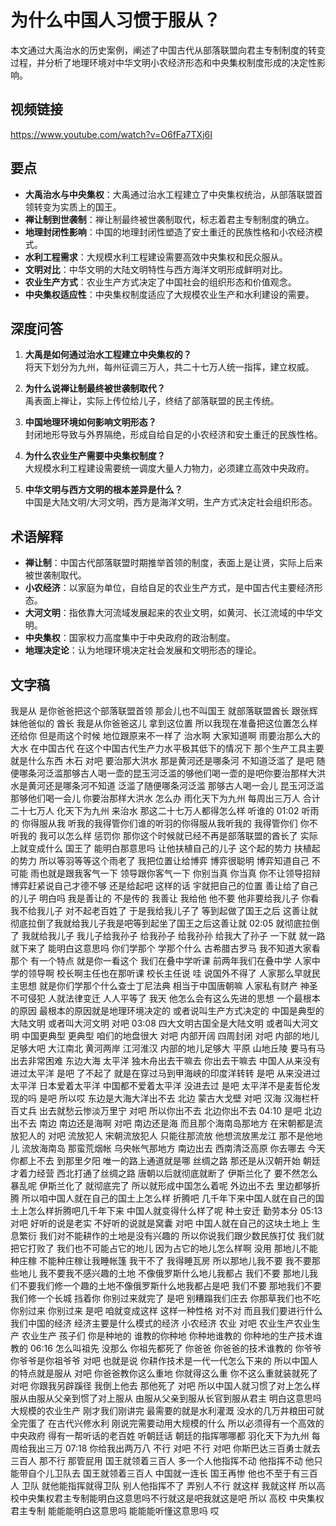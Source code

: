 # 为什么中国人习惯于服从？

本文通过大禹治水的历史案例，阐述了中国古代从部落联盟向君主专制制度的转变过程，并分析了地理环境对中华文明小农经济形态和中央集权制度形成的决定性影响。

## 视频链接
https://www.youtube.com/watch?v=O6fFa7TXj6I

## 要点
- **大禹治水与中央集权**：大禹通过治水工程建立了中央集权统治，从部落联盟首领转变为实质上的国王。
- **禅让制到世袭制**：禅让制最终被世袭制取代，标志着君主专制制度的确立。
- **地理封闭性影响**：中国的地理封闭性塑造了安土重迁的民族性格和小农经济模式。
- **水利工程需求**：大规模水利工程建设需要高效中央集权和民众服从。
- **文明对比**：中华文明的大陆文明特性与西方海洋文明形成鲜明对比。
- **农业生产方式**：农业生产方式决定了中国社会的组织形态和价值观念。
- **中央集权适应性**：中央集权制度适应了大规模农业生产和水利建设的需要。

## 深度问答
1. **大禹是如何通过治水工程建立中央集权的？**  
   将天下划分为九州，每州征调三万人，共二十七万人统一指挥，建立权威。

2. **为什么说禅让制最终被世袭制取代？**  
   禹表面上禅让，实际上传位给儿子，终结了部落联盟的民主传统。

3. **中国地理环境如何影响文明形态？**  
   封闭地形导致与外界隔绝，形成自给自足的小农经济和安土重迁的民族性格。

4. **为什么农业生产需要中央集权制度？**  
   大规模水利工程建设需要统一调度大量人力物力，必须建立高效中央政府。

5. **中华文明与西方文明的根本差异是什么？**  
   中国是大陆文明/大河文明，西方是海洋文明，生产方式决定社会组织形态。

## 术语解释
- **禅让制**：中国古代部落联盟时期推举首领的制度，表面上是让贤，实际上后来被世袭制取代。
- **小农经济**：以家庭为单位，自给自足的农业生产方式，是中国古代主要经济形态。
- **大河文明**：指依靠大河流域发展起来的农业文明，如黄河、长江流域的中华文明。
- **中央集权**：国家权力高度集中于中央政府的政治制度。
- **地理决定论**：认为地理环境决定社会发展和文明形态的理论。

## 文字稿

我是从 是你爸爸把这个部落联盟首领 那会儿也不叫国王 就部落联盟酋长 跟张辉妹他爸似的 酋长 我是从你爸爸这儿 拿到这位置 所以我现在准备把这位置怎么样 还给你 但是雨这个时候 地位跟原来不一样了 治水啊 大家知道啊 雨要治那么大的大水 在中国古代 在这个中国古代生产力水平极其低下的情况下 那个生产工具主要就是什么东西 木石 对吧 要治那大洪水 那是黄河还是哪条河 不知道泛滥了 是吧 随便哪条河泛滥那够古人喝一壶的昆玉河泛滥的够他们喝一壶的是吧你要治那样大洪水是黄河还是哪条河不知道 泛滥了随便哪条河泛滥 那够古人喝一会儿 昆玉河泛滥 那够他们喝一会儿 你要治那样大洪水 怎么办 雨化天下为九州 每周出三万人 合计二十七万人 化天下为九州 来治水 那这二十七万人都得怎么样 听谁的
01:02
听雨的 你得服从我 听我的我得管你们谁的听羽的你得服从我听我的 我得管你们 你不听我的 我可以怎么样 惩罚你 那你这个时候就已经不再是部落联盟的酋长了 实际上就变成什么 国王了 能明白那意思吗 让他扶植自己的儿子 这个起的势力 扶植起的势力 所以等羽等等这个雨老了 我把位置让给博弈 博弈很聪明 博弈知道自己 不可能 雨也就是跟我客气一下 领导跟你客气一下 你别当真 你当真 你不让领导招辩 博弈赶紧说自己才德不够 还是给起吧 这样的话 宇就把自己的位置 善让给了自己的儿子 明白吗 我是善让的 不是传的 我善让 我给他 他不要 他非要给我儿子 你看 我不给我儿子 对不起老百姓了 于是我给我儿子了 等到起做了国王之后 这善让就彻底拉倒了我就给我儿子我是吧等到起坐了国王之后这善让就
02:05
就彻底拉倒了 我就给我儿子 我儿子给我孙子 给我孙子 给我孙孙 给我大了孙子 一下就 就一路就下来了 能明白这意思吗 你们学那个 学那个什么 古希腊古罗马 我不知道大家看那个 有一个特点 就是你一看这个 我们在叠中学听课 前两年我们在叠中学 人家中学的领导啊 校长啊主任也在那听课 校长主任说 哇 说国外不得了 人家那么早就民主思想 就是你们学那个什么查士丁尼法典 相当于中国唐朝嘛 人家私有财产 神圣不可侵犯 人就法律变迁 人人平等了 我天 他怎么会有这么先进的思想 一个最根本的原因 最根本的原因就是地理环境决定的 或者说叫生产方式决定的 中国是典型的大陆文明 或者叫大河文明 对吧
03:08
四大文明古国全是大陆文明 或者叫大河文明 中国更典型 更典型 咱们的地盘很大 对吧 内部开阔 四周封闭 对吧 内部的地儿足够大吧 大江南北 黄河两岸 江河淮汉 内部的地儿足够大 平原 山地丘陵 要马有马 出去非常困难 东边大海 太平洋 独木舟出去干嘛去 你出去干嘛去 中国人从来没有进过太平洋 是吧 了不起了 就是在穿过马到甲海峡的印度洋转转 是吧 从来没进过太平洋 日本爱着太平洋 中国都不爱着太平洋 没进去过 是吧 太平洋不是麦哲伦发现的吗 是吧 所以哎 东边是大海大洋出不去 北边 蒙古大戈壁 对吧 汉海 汉海栏杆百丈兵 出去就愁云惨淡万里宁 对吧 所以你出不去 北边你出不去
04:10
是吧 北边出不去 南边 南边还是海啊 对吧 南边还是海 而且那个海南岛那地方 在宋朝都是流放犯人的 对吧 流放犯人 宋朝流放犯人 只能往那流放 他想流放黑龙江 那不是他地儿 流放海南岛 那蛮荒烟帐 乌央帐气那地方 南边出去 西南清泛高原 你去哪去 今天你都上不去 到那里夕阳 唯一的路上通道就是哪 丝绸之路 那还是从汉朝开始 朝廷才着力经营 西北打通了丝绸之路 唐朝以后就彻底就断了 伊斯兰化了 要不然怎么暴乱呢 伊斯兰化了 就彻底完了 所以就形成中国怎么着呢 外边出不去 里边都够折腾 所以咱中国人就在自己的国土上怎么样 折腾吧 几千年下来中国人就在自己的国土上怎么样折腾吧几千年下来 中国人就变得什么样了呢 种土安迁 勤劳本分
05:13
对吧 好听的说是老实 不好听的说就是窝囊 对吧 中国人就在自己的这块土地上 生息繁衍 我们对不能耕作的土地是没有兴趣的 所以你说我们跟少数民族打仗 我们就把它打败了 我们也不可能占它的地儿 因为占它的地儿怎么样啊 没用 那地儿不能种庄稼 不能种庄稼让我睡帐篷 我干不了 我得睡瓦房 所以那地儿我不要 我不要那些地儿 我不要我不感兴趣的土地 不像俄罗斯什么地儿我都占 我们不要 那地儿我们不要我们修一个趣的土地不像俄罗斯什么地我都占是吧 我们不要 那地我们不要 我们修一个长城 挡着你 你别过来就完了 是吧 别糟蹋我们庄去 你那草我们也不吃 你别过来 你别过来 是吧 咱就变成这样 这样一种性格 对不对 而且我们要进行什么 我们中国的经济 经济主要是什么模式的经济 小农经济 农业 对吧 农业生产农业生产 农业生产 孩子们 你是种地的 谁教的你种地 你种地谁教的 你种地的生产技术谁教的
06:16
怎么叫祖先 没那么 你祖先都死了 你爸爸 你爸爸的技术谁教的 你爷爷 你爷爷是你祖爷爷 对吧 也就是说 你耕作技术是一代一代怎么下来的 所以中国人的特点就是服从 对吧 你爸爸教你这么重地 你就得这么重 你不这么重就装就死了 对吧 你跟我另辟蹊径 我倒上他去 那他死了 对吧 所以中国人就习惯了对上怎么样 服从由服从父亲到惯了对上服从 由服从父亲到服从长官到服从君主 明白这意思吗 大规模的农业生产 刚才我们刚讲完 最需要的就是水利灌溉 没水的几万井粮田可就全完蛋了 在古代兴修水利 刚说完需要动用大规模的什么 所以必须得有一个高效的中央政府 得有一帮听话的老百姓 听朝廷话 朝廷的指挥哪哪都 羽化天下为九州 每周给我出三万
07:18
你给我出两万八 不行 对吧 不行 对吧 你斯巴达三百勇士就去三百人 那不行 那管屁用 国王就领着三百人 多一个人他指挥不动 他指挥不动 他只能带自个儿卫队去 国王就领着三百人 中国就一连长 国王再惨 他也不至于有三百人 卫队 就他能指挥就得卫队 别人他指挥不了 弄别人不行 就这样 我就这样 所以高校中央集权君主专制能明白这意思吗不行就这是吧我就这是吧 所以 高校 中央集权 君主专制 能能能明白这意思吗 能能能听懂这意思吗 哎

